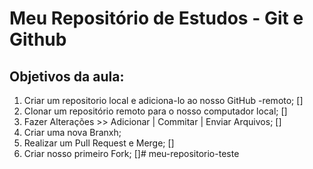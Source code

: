 # Meu Repositório de Estudos - Git e Github

## Objetivos da aula:
1. Criar um repositorio local e adiciona-lo ao nosso GitHub -remoto; []
2. Clonar um repositório remoto para o nosso computador local; []
3. Fazer Alterações >> Adicionar | Commitar | Enviar Arquivos; []
4. Criar uma nova Branxh;
5. Realizar um Pull Request e Merge; []
6. Criar nosso primeiro Fork; []# meu-repositorio-teste
